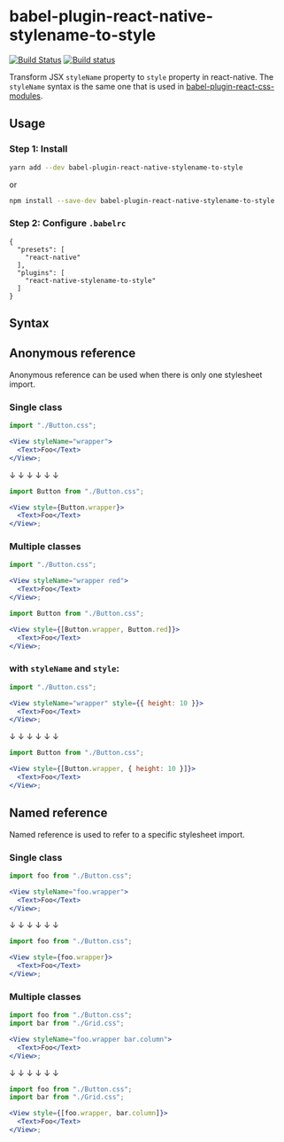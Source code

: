# babel-plugin-react-native-stylename-to-style

[![Build Status](https://travis-ci.org/kristerkari/babel-plugin-react-native-stylename-to-style.svg?branch=master)](https://travis-ci.org/kristerkari/babel-plugin-react-native-stylename-to-style)
[![Build status](https://ci.appveyor.com/api/projects/status/1040mtj6qyu9vkg8/branch/master?svg=true)](https://ci.appveyor.com/project/kristerkari/babel-plugin-react-native-stylename-to-style/branch/master)

Transform JSX `styleName` property to `style` property in react-native. The `styleName` syntax is the same one that is used in [babel-plugin-react-css-modules](https://github.com/gajus/babel-plugin-react-css-modules#conventions).

## Usage

### Step 1: Install

```sh
yarn add --dev babel-plugin-react-native-stylename-to-style
```

or

```sh
npm install --save-dev babel-plugin-react-native-stylename-to-style
```

### Step 2: Configure `.babelrc`

```
{
  "presets": [
    "react-native"
  ],
  "plugins": [
    "react-native-stylename-to-style"
  ]
}
```

## Syntax

## Anonymous reference

Anonymous reference can be used when there is only one stylesheet import.

### Single class

```jsx
import "./Button.css";

<View styleName="wrapper">
  <Text>Foo</Text>
</View>;
```

↓ ↓ ↓ ↓ ↓ ↓

```jsx
import Button from "./Button.css";

<View style={Button.wrapper}>
  <Text>Foo</Text>
</View>;
```

### Multiple classes

```jsx
import "./Button.css";

<View styleName="wrapper red">
  <Text>Foo</Text>
</View>;
```

```jsx
import Button from "./Button.css";

<View style={[Button.wrapper, Button.red]}>
  <Text>Foo</Text>
</View>;
```

### with `styleName` and `style`:

```jsx
import "./Button.css";

<View styleName="wrapper" style={{ height: 10 }}>
  <Text>Foo</Text>
</View>;
```

↓ ↓ ↓ ↓ ↓ ↓

```jsx
import Button from "./Button.css";

<View style={[Button.wrapper, { height: 10 }]}>
  <Text>Foo</Text>
</View>;
```

## Named reference

Named reference is used to refer to a specific stylesheet import.

### Single class

```jsx
import foo from "./Button.css";

<View styleName="foo.wrapper">
  <Text>Foo</Text>
</View>;
```

↓ ↓ ↓ ↓ ↓ ↓

```jsx
import foo from "./Button.css";

<View style={foo.wrapper}>
  <Text>Foo</Text>
</View>;
```

### Multiple classes

```jsx
import foo from "./Button.css";
import bar from "./Grid.css";

<View styleName="foo.wrapper bar.column">
  <Text>Foo</Text>
</View>;
```

↓ ↓ ↓ ↓ ↓ ↓

```jsx
import foo from "./Button.css";
import bar from "./Grid.css";

<View style={[foo.wrapper, bar.column]}>
  <Text>Foo</Text>
</View>;
```
